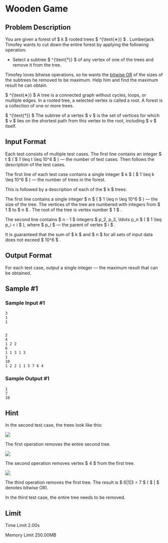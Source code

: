 # Wooden Game

## Problem Description

You are given a forest of $ k $ rooted trees $ ^{\text{∗}} $ . Lumberjack Timofey wants to cut down the entire forest by applying the following operation:

- Select a subtree $ ^{\text{†}} $ of any vertex of one of the trees and remove it from the tree.

Timofey loves bitwise operations, so he wants the [bitwise OR](https://en.wikipedia.org/wiki/Bitwise_operation#OR) of the sizes of the subtrees he removed to be maximum. Help him and find the maximum result he can obtain.

 $ ^{\text{∗}} $ A tree is a connected graph without cycles, loops, or multiple edges. In a rooted tree, a selected vertex is called a root. A forest is a collection of one or more trees.

 $ ^{\text{†}} $ The subtree of a vertex $ v $ is the set of vertices for which $ v $ lies on the shortest path from this vertex to the root, including $ v $ itself.

## Input Format

Each test consists of multiple test cases. The first line contains an integer $ t $ ( $ 1 \leq t \leq 10^4 $ ) — the number of test cases. Then follows the description of the test cases.

The first line of each test case contains a single integer $ k $ ( $ 1 \leq k \leq 10^6 $ ) — the number of trees in the forest.

This is followed by a description of each of the $ k $ trees:

The first line contains a single integer $ n $ ( $ 1 \leq n \leq 10^6 $ ) — the size of the tree. The vertices of the tree are numbered with integers from $ 1 $ to $ n $ . The root of the tree is vertex number $ 1 $ .

The second line contains $ n - 1 $ integers $ p_2, p_3, \ldots p_n $ ( $ 1 \leq p_i < i $ ), where $ p_i $ — the parent of vertex $ i $ .

It is guaranteed that the sum of $ k $ and $ n $ for all sets of input data does not exceed $ 10^6 $ .

## Output Format

For each test case, output a single integer — the maximum result that can be obtained.

## Sample #1

### Sample Input #1

```
3
1
1


2
4
1 2 2
6
1 1 3 1 3
1
10
1 2 2 1 1 5 7 6 4
```

### Sample Output #1

```
1
7
10
```

## Hint

In the second test case, the trees look like this:

![](https://cdn.luogu.com.cn/upload/vjudge_pic/CF1994E/f3b61cf39d4a41d4857f74315511502a76b634e3.png)

The first operation removes the entire second tree.

![](https://cdn.luogu.com.cn/upload/vjudge_pic/CF1994E/4e5379583c4c73f0041e7f45149cee51166b50f9.png)

The second operation removes vertex $ 4 $ from the first tree.

![](https://cdn.luogu.com.cn/upload/vjudge_pic/CF1994E/8bfd52a4c40d33d0af50d04d44c1ec40a8dd2876.png)

The third operation removes the first tree. The result is $ 6|1|3 = 7 $ ( $ | $ denotes bitwise OR).

In the third test case, the entire tree needs to be removed.

## Limit



Time Limit
2.00s

Memory Limit
250.00MB